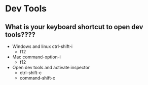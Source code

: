 # Dev Tools

## What is your keyboard shortcut to open dev tools????
- Windows and linux ctrl-shift-i
  - f12
- Mac command-option-i
  - f12
- Open dev tools and activate inspector
  - ctrl-shift-c
  - command-shift-c